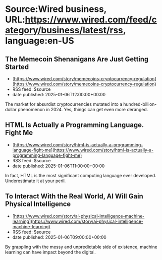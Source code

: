 # Source:Wired business, URL:https://www.wired.com/feed/category/business/latest/rss, language:en-US

## The Memecoin Shenanigans Are Just Getting Started
 - [https://www.wired.com/story/memecoins-cryptocurrency-regulation](https://www.wired.com/story/memecoins-cryptocurrency-regulation)
 - RSS feed: $source
 - date published: 2025-01-06T12:00:00+00:00

The market for absurdist cryptocurrencies mutated into a hundred-billion-dollar phenomenon in 2024. Yes, things can get even more deranged.

## HTML Is Actually a Programming Language. Fight Me
 - [https://www.wired.com/story/html-is-actually-a-programming-language-fight-me](https://www.wired.com/story/html-is-actually-a-programming-language-fight-me)
 - RSS feed: $source
 - date published: 2025-01-06T11:00:00+00:00

In fact, HTML is the most significant computing language ever developed. Underestimate it at your peril.

## To Interact With the Real World, AI Will Gain Physical Intelligence
 - [https://www.wired.com/story/ai-physical-intelligence-machine-learning](https://www.wired.com/story/ai-physical-intelligence-machine-learning)
 - RSS feed: $source
 - date published: 2025-01-06T09:00:00+00:00

By grappling with the messy and unpredictable side of existence, machine learning can have impact beyond the digital.

